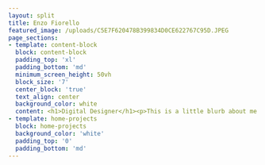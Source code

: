 ```yaml
---
layout: split
title: Enzo Fiorello
featured_image: /uploads/C5E7F620478B399834D0CE622767C95D.JPEG
page_sections: 
- template: content-block
  block: content-block
  padding_top: 'xl'
  padding_bottom: 'md'
  minimum_screen_height: 50vh
  block_size: '7'
  center_block: 'true'
  text_align: center
  background_color: white
  content: <h1>Digital Designer</h1><p>This is a little blurb about me. It can go on and on and on so long as I want it to. Really though, I should keep it short so I can have my about me page.</p>
- template: home-projects
  block: home-projects
  background_color: 'white'
  padding_top: '0'
  padding_bottom: 'md'
---
```

